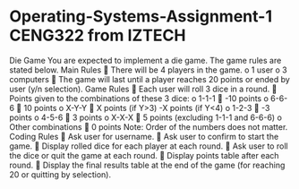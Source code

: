 # Operating-Systems-Assignment-1 CENG322 from IZTECH
Die Game
You are expected to implement a die game. The game rules are stated below.
Main Rules
 There will be 4 players in the game.
o 1 user
o 3 computers
 The game will last until a player reaches 20 points or ended by user (y/n selection).
Game Rules
 Each user will roll 3 dice in a round.
 Points given to the combinations of these 3 dice:
o 1-1-1  -10 points
o 6-6-6  10 points
o X-Y-Y  X points (if Y>3)
 -X points (if Y<4)
o 1-2-3  -3 points
o 4-5-6  3 points
o X-X-X  5 points (excluding 1-1-1 and 6-6-6)
o Other combinations  0 points
Note: Order of the numbers does not matter.
Coding Rules
 Ask user for username.
 Ask user to confirm to start the game.
 Display rolled dice for each player at each round.
 Ask user to roll the dice or quit the game at each round.
 Display points table after each round.
 Display the final results table at the end of the game (for reaching 20 or quitting by
selection). 
